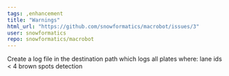 ```yaml
---
tags: ,enhancement
title: "Warnings"
html_url: "https://github.com/snowformatics/macrobot/issues/3"
user: snowformatics
repo: snowformatics/macrobot
---
```


Create a log file in the destination path which logs all plates where:
lane ids < 4
brown spots detection